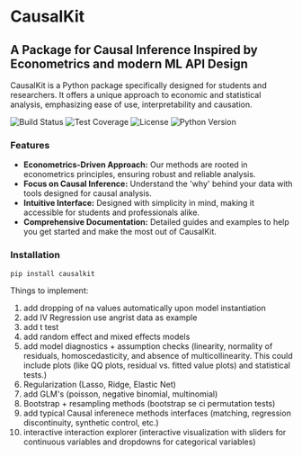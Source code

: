 # CausalKit

## A Package for Causal Inference Inspired by Econometrics and modern ML API Design

CausalKit is a Python package specifically designed for students and researchers. It offers a unique approach to economic and statistical analysis, emphasizing ease of use, interpretability and causation. 

![Build Status](https://img.shields.io/badge/build-passing-brightgreen.svg)
![Test Coverage](https://img.shields.io/badge/coverage-100-brightgreen.svg)
![License](https://img.shields.io/badge/license-MIT-blue.svg)
![Python Version](https://img.shields.io/badge/python-3.89+-blue.svg)
### Features

- **Econometrics-Driven Approach:** Our methods are rooted in econometrics principles, ensuring robust and reliable analysis.
- **Focus on Causal Inference:** Understand the 'why' behind your data with tools designed for causal analysis.
- **Intuitive Interface:** Designed with simplicity in mind, making it accessible for students and professionals alike.
- **Comprehensive Documentation:** Detailed guides and examples to help you get started and make the most out of CausalKit.

### Installation

```bash
pip install causalkit
```

Things to implement:

1. add dropping of na values automatically upon model instantiation
4. add IV Regression use angrist data as example
5. add t test
7. add random effect and mixed effects models
8. add model diagnostics + assumption checks (linearity, normality of residuals, homoscedasticity, and absence of multicollinearity. This could include plots (like QQ plots, residual vs. fitted value plots) and statistical tests.)
9. Regularization (Lasso, Ridge, Elastic Net)
10. add GLM's (poisson, negative binomial, multinomial)
11. Bootstrap + resampling methods (bootstrap se ci permutation tests)
12. add typical Causal inferenece methods interfaces (matching, regression discontinuity, synthetic control, etc.)
13. interactive interaction explorer (interactive visualization with sliders for continuous variables and dropdowns for categorical variables)
